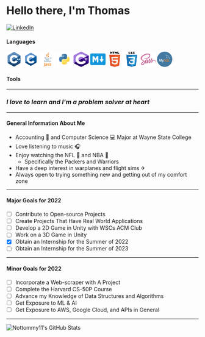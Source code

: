 # Hello there, I'm Thomas

[<img alt="LinkedIn" width="40px" src="https://cdn.jsdelivr.net/gh/devicons/devicon/icons/linkedin/linkedin-original.svg" style="padding-right:10px;" />][LinkedIn]

#### Languages


<img alt="C++" width="40" height="40" src="https://raw.githubusercontent.com/Nottommy11/Nottommy11/master/img/cpp.png" />

<img alt="C" width="40" height="40" src="https://raw.githubusercontent.com/Nottommy11/Nottommy11/master/img/c.png" />

<img alt="Java" width="40" height="40" src="https://raw.githubusercontent.com/Nottommy11/Nottommy11/master/img/java.png" />

<img alt="Python" width="40" height="40" src="https://raw.githubusercontent.com/Nottommy11/Nottommy11/master/img/python.png" />

<img alt="C#" width="40" height="40" src="https://raw.githubusercontent.com/Nottommy11/Nottommy11/master/img/csharp.png" />

<img alt="Markdown" width="40" height="40" src="https://raw.githubusercontent.com/Nottommy11/Nottommy11/master/img/markdown.png" />

<img alt="HTML5" width="40" height="40" src="https://raw.githubusercontent.com/Nottommy11/Nottommy11/master/img/html5.png" />

<img alt="CSS3" width="40" height="40" src="https://raw.githubusercontent.com/Nottommy11/Nottommy11/master/img/css3.png" />

<img alt="Sass" width="40" height="40" src="https://raw.githubusercontent.com/Nottommy11/Nottommy11/master/img/sass.png" />

<img alt="MySQL" width="40" height="40" src="https://raw.githubusercontent.com/Nottommy11/Nottommy11/master/img/mysql.png" />


<!--
 <img style="margin: auto;" src="https://raw.githubusercontent.com/sachinverma53121/sachinverma53121/master/icons/python.png" alt=python width="60" height="60"/>
-->

<!--
<img alt="C++" width="26px" src="https://cdn.jsdelivr.net/gh/devicons/devicon/icons/cplusplus/cplusplus-original.svg" style="padding-right:10px;" />
<img alt="C" width="26px" src="https://cdn.jsdelivr.net/gh/devicons/devicon/icons/c/c-original.svg" style="padding-right:10px;" />
<img alt="Java" width="26px" src="https://cdn.jsdelivr.net/gh/devicons/devicon/icons/java/java-original.svg" style="padding-right:10px;" />
<img alt="Python" width="26px" src="https://cdn.jsdelivr.net/gh/devicons/devicon/icons/python/python-original.svg" style="padding-right:10px;" />
<img alt="Markdown" width="26px" src="https://cdn.jsdelivr.net/gh/devicons/devicon/icons/markdown/markdown-original.svg" style="padding-right:10px;" />
<img alt="HTML5" width="26px" src="https://cdn.jsdelivr.net/gh/devicons/devicon/icons/html5/html5-original.svg" style="padding-right:10px;" />
<img alt="CSS3" width="26px" src="https://cdn.jsdelivr.net/gh/devicons/devicon/icons/css3/css3-original.svg" style="padding-right:10px;" />
<img alt="Sass" width="26px" src="https://cdn.jsdelivr.net/gh/devicons/devicon/icons/sass/sass-original.svg" style="padding-right:10px;" />
<img alt="MySQL" width="26px" src="https://cdn.jsdelivr.net/gh/devicons/devicon/icons/mysql/mysql-original.svg" style="padding-right:10px;" />
-->

#### Tools

<!--
[<img align="left" alt="GitHub" width="26px" src="https://user-images.githubusercontent.com/3369400/139447912-e0f43f33-6d9f-45f8-be46-2df5bbc91289.png" style="padding-right:10px;" />](#gh-dark-mode-only)
[<img align="left" alt="GitHub" width="26px" src="https://user-images.githubusercontent.com/3369400/139448065-39a229ba-4b06-434b-bc67-616e2ed80c8f.png" style="padding-right:10px;" />](#gh-light-mode-only)
<img alt="Visual Studio Code" width="26px" src="https://cdn.jsdelivr.net/gh/devicons/devicon/icons/vscode/vscode-original.svg" style="padding-right:10px;" />
<img alt="Unity" width="26px" src="https://cdn.jsdelivr.net/gh/devicons/devicon/icons/unity/unity-original.svg" style="padding-right:10px;" />
<img alt="Notion" width="26px" src="https://cdn.jsdelivr.net/gh/devicons/devicon/icons/notion/notion-original.svg" style="padding-right:10px;" />
-->

---

### *I love to learn and I'm a problem solver at heart*

---

#### General Information About Me

- Accounting 🧾 and Computer Science 💻 Major at Wayne State College
- Love listening to music 🎧
- Enjoy watching the NFL 🏈 and NBA 🏀
  - Specifically the Packers and Warriors
- Have a deep interest in warplanes and flight sims ✈
- Always open to trying something new and getting out of my comfort zone

---

#### Major Goals for 2022

- [ ] Contribute to Open-source Projects
- [ ] Create Projects That Have Real World Applications
- [ ] Develop a 2D Game in Unity with WSCs ACM Club
- [ ] Work on a 3D Game in Unity
- [X] Obtain an Internship for the Summer of 2022
- [ ] Obtain an Internship for the Summer of 2023

---

#### Minor Goals for 2022

- [ ] Incorporate a Web-scraper with A Project
- [ ] Complete the Harvard CS-50P Course
- [ ] Advance my Knowledge of Data Structures and Algorithms
- [ ] Get Exposure to ML & AI
- [ ] Get Exposure to AWS, Google Cloud, and APIs in General

---

<img alt="Nottommy11's GitHub Stats" src="https://github-readme-stats.vercel.app/api?username=Nottommy11&show_icons=true&hide_border=false&title_color=07e3cb&icon_color=edc802&text_color=c8cdcf&border_color=07e3cb&count_private=true" />

<!--&bg_color=09131B-->


[LinkedIn]: https://www.linkedin.com/in/thomas-marxsen